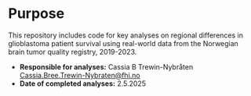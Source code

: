 # Purpose 

This repository includes code for key analyses on regional differences in glioblastoma patient survival using real-world data from the Norwegian brain tumor quality registry, 2019-2023.

* **Responsible for analyses:** Cassia B Trewin-Nybråten Cassia.Bree.Trewin-Nybraten@fhi.no
* **Date of completed analyses:** 2.5.2025
